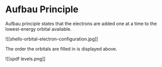 # Aufbau Principle

Aufbau principle states that the electrons are added one at a time to the lowest-energy orbital available.

![[shells-orbital-electron-configuration.jpg]]


The order the orbitals are filled in is displayed above.

![[spdf levels.png]]

